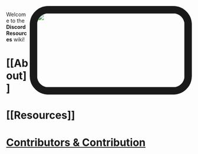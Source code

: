 <img align="right" src="https://cdn.discordapp.com/attachments/870274452070498314/900764574335238184/New_Project1.png" style="border:20px solid;border-radius:50px;" height="200" width="400">

Welcome to the **Discord Resources** wiki!

# [[About]]

# [[Resources]]

# [Contributors & Contribution](https://github.com/rydixulous/Discord-Resources-n-More/wiki/Contributors-&-Contribution)

